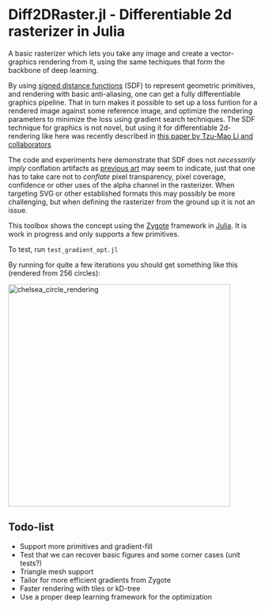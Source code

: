 # Diff2DRaster.jl - Differentiable 2d rasterizer in Julia

A basic rasterizer which lets you take any image and create a vector-graphics rendering from it, using the same techiques that form the backbone of deep learning.

By using [signed distance functions](https://en.wikipedia.org/wiki/Signed_distance_function) (SDF) to represent geometric primitives, and rendering with basic anti-aliasing, one can get a fully differentiable graphics pipeline. That in turn makes it possible to set up a loss funtion for a rendered image against some reference image, and optimize the rendering parameters to minimize the loss using gradient search techniques. The SDF technique for graphics is not novel, but using it for differentiable 2d-rendering like here was recently described in [this paper by Tzu-Mao Li and collaborators](https://people.csail.mit.edu/tzumao/diffvg/diffvg.pdf) 

The code and experiments here demonstrate that SDF does not _necessarily imply_ conflation artifacts as [previous art](https://people.csail.mit.edu/tzumao/diffvg/diffvg.pdf) may seem to indicate, just that one has to take care not to _conflate_ pixel transparency, pixel coverage, confidence or other uses of the alpha channel in the rasterizer. When targeting SVG or other established formats this may possibly be more challenging, but when defining the rasterizer from the ground up it is not an issue.

This toolbox shows the concept using the [Zygote](https://github.com/FluxML/Zygote.jl) framework in [Julia](https://julialang.org). It is work in progress and only supports a few primitives.

To test, run `test_gradient_opt.jl`

By running for quite a few iterations you should get something like this (rendered from 256 circles):

<img width="449" alt="chelsea_circle_rendering" src="https://user-images.githubusercontent.com/8590187/146675817-8fd2c76a-5f85-4575-b3f2-12742e2cd54d.png">


## Todo-list

* Support more primitives and gradient-fill
* Test that we can recover basic figures and some corner cases (unit tests?)
* Triangle mesh support
* Tailor for more efficient gradients from Zygote 
* Faster rendering with tiles or kD-tree
* Use a proper deep learning framework for the optimization

